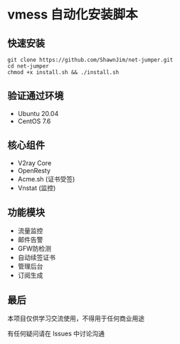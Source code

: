 # vmess 自动化安装脚本

## 快速安装
```shell
git clone https://github.com/ShawnJim/net-jumper.git
cd net-jumper
chmod +x install.sh && ./install.sh
```

## 验证通过环境
- Ubuntu 20.04
- CentOS 7.6

## 核心组件
- V2ray Core
- OpenResty
- Acme.sh (证书受签)
- Vnstat (监控)

## 功能模块
- 流量监控
- 邮件告警
- GFW防检测
- 自动续签证书
- 管理后台
- 订阅生成

## 最后

本项目仅供学习交流使用，不得用于任何商业用途

有任何疑问请在 Issues 中讨论沟通
